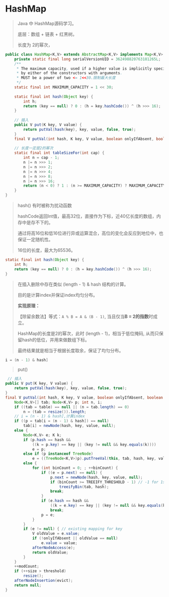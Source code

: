 # HashMap

> Java 中 HashMap源码学习。
>
> 底层：数组 + 链表 + 红黑树。
>
> 长度为 2的幂次，



```java
public class HashMap<K,V> extends AbstractMap<K,V> implements Map<K,V>, Cloneable, Serializable {
    private static final long serialVersionUID = 362498820763181265L;
    /**
     * The maximum capacity, used if a higher value is implicitly specified
     * by either of the constructors with arguments.
     * MUST be a power of two <= 1<<30.限制最大长度
     */
    static final int MAXIMUM_CAPACITY = 1 << 30;
    
    static final int hash(Object key) {
        int h;
        return (key == null) ? 0 : (h = key.hashCode()) ^ (h >>> 16);
    }
    
    // 插入
    public V put(K key, V value) {
        return putVal(hash(key), key, value, false, true);
    }
    final V putVal(int hash, K key, V value, boolean onlyIfAbsent, boolean evict) {}
    
    // 长度一定是2的幂次
    static final int tableSizeFor(int cap) {
        int n = cap - 1;
        n |= n >>> 1;
        n |= n >>> 2;
        n |= n >>> 4;
        n |= n >>> 8;
        n |= n >>> 16;
        return (n < 0) ? 1 : (n >= MAXIMUM_CAPACITY) ? MAXIMUM_CAPACITY : n + 1;
    }
}
```



> hash() 有时被称为扰动函数
>
> hashCode返回Int值，最高32位，直接作为下标，近40亿长度的数组，内存中是存不下的。
>
> 通过将高16位和低16位进行异或运算混合，高位的变化会反应到地位中，也保证一定随机性。
>
> 16位的长度，最大为65536。

```java
static final int hash(Object key) {
    int h;
    return (key == null) ? 0 : (h = key.hashCode()) ^ (h >>> 16);
}
```



> 在插入删除中存在类似 (length - 1) & hash 结构的计算。
>
> 目的是计算index并保证index均匀分布。
>
> **实现原理：**
>
> 【除留余数法】等式：`A % B = A & (B - 1)`, 当且仅当**B = 2的指数**时成立。
>
> HashMap的长度是2的幂次，此时 (length - 1)，相当于低位掩码,  从而只保留hash的低位，并用来做数组下标。
>
> 最终结果就是相当于根据长度取余，保证了均匀分布。

```java
i = (n - 1) & hash]
```

> put()

```java
 // 插入
public V put(K key, V value) {
    return putVal(hash(key), key, value, false, true);
}
final V putVal(int hash, K key, V value, boolean onlyIfAbsent, boolean evict) {
    Node<K,V>[] tab; Node<K,V> p; int n, i;
    if ((tab = table) == null || (n = tab.length) == 0)
        n = (tab = resize()).length;
    // i = (n - 1) & hash],计算index
    if ((p = tab[i = (n - 1) & hash]) == null)
        tab[i] = newNode(hash, key, value, null);
    else {
        Node<K,V> e; K k;
        if (p.hash == hash &&
            ((k = p.key) == key || (key != null && key.equals(k))))
            e = p;
        else if (p instanceof TreeNode)
            e = ((TreeNode<K,V>)p).putTreeVal(this, tab, hash, key, value);
        else {
            for (int binCount = 0; ; ++binCount) {
                if ((e = p.next) == null) {
                    p.next = newNode(hash, key, value, null);
                    if (binCount >= TREEIFY_THRESHOLD - 1) // -1 for 1st
                        treeifyBin(tab, hash);
                    break;
                }
                if (e.hash == hash &&
                    ((k = e.key) == key || (key != null && key.equals(k))))
                    break;
                p = e;
            }
        }
        if (e != null) { // existing mapping for key
            V oldValue = e.value;
            if (!onlyIfAbsent || oldValue == null)
                e.value = value;
            afterNodeAccess(e);
            return oldValue;
        }
    }
    ++modCount;
    if (++size > threshold)
        resize();
    afterNodeInsertion(evict);
    return null;
}
```

